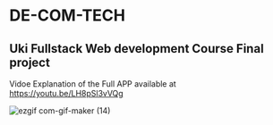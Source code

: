 # DE-COM-TECH 

## Uki Fullstack Web development Course Final project

Vidoe Explanation of the Full APP available at  https://youtu.be/LH8pSl3vVQg

![ezgif com-gif-maker (14)](https://user-images.githubusercontent.com/77486691/183288184-2ae487b7-4072-4b5c-b0a4-e9ef72ab92a7.gif)
